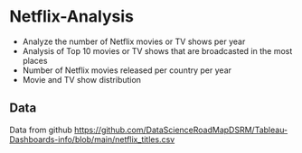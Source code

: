 # Netflix-Analysis

 - Analyze the number of Netflix movies or TV shows per year
 - Analysis of Top 10 movies or TV shows that are broadcasted in the most places
 - Number of Netflix movies released per country per year
 - Movie and TV show distribution

## Data
Data from github https://github.com/DataScienceRoadMapDSRM/Tableau-Dashboards-info/blob/main/netflix_titles.csv
